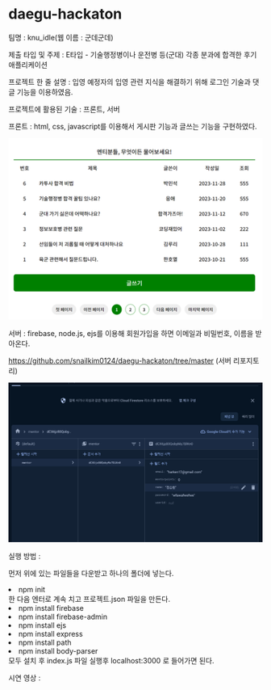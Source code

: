 # daegu-hackaton

팀명 : knu_idle(웹 이름 : 군데군데)


제출 타입 및 주제 : E타입 - 기술행정병이나 운전병 등(군대) 각종 분과에 합격한 후기 애플리케이션


프로젝트 한 줄 설명 : 입영 예정자의 입영 관련 지식을 해결하기 위해 로그인 기술과 댓글 기능을 이용하였음.


프로젝트에 활용된 기술 : 프론트, 서버


프론트 : html, css, javascript를 이용해서 게시판 기능과 글쓰는 기능을 구현하였다.


<img src="/public/img/pic2.png">


서버 : firebase, node.js, ejs를 이용해 회원가입을 하면 이메일과 비밀번호, 이름을 받아온다.

https://github.com/snailkim0124/daegu-hackaton/tree/master (서버 리포지토리)

<img src="/public/img/pic.png">

실행 방법 : 

먼저 위에 있는 파일들을 다운받고 하나의 폴더에 넣는다.

<li>npm init</li> 한 다음 엔터로 계속 치고 프로젝트.json 파일을 만든다.
<li>npm install firebase</li>
<li>npm install firebase-admin</li>
<li>npm install ejs</li>
<li>npm install express</li>
<li>npm install path</li>
<li>npm install body-parser</li>
모두 설치 후 index.js 파일 실행후 localhost:3000 로 들어가면 된다.

시연 영상 : 
